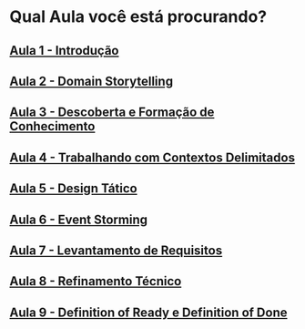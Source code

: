 # Qual Aula você está procurando?

## [Aula 1 - Introdução](./introducao.md)  
## [Aula 2 - Domain Storytelling](./domain_storytelling.md)  
## [Aula 3 - Descoberta e Formação de Conhecimento](./discovery_and_knowledge.md)
## [Aula 4 - Trabalhando com Contextos Delimitados](./working_with_bounded_contexts.md)
## [Aula 5 - Design Tático](./tactical_design.md)
## [Aula 6 - Event Storming](./event_storming.md)
## [Aula 7 - Levantamento de Requisitos](./system_requirements.md)
## [Aula 8 - Refinamento Técnico](./technical_refinement.md)
## [Aula 9 - Definition of Ready e Definition of Done](./definition_of_ready_and_done.md)